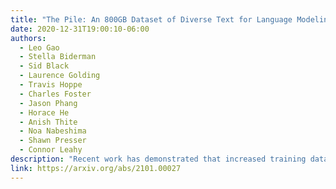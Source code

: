 ```yaml
---
title: "The Pile: An 800GB Dataset of Diverse Text for Language Modeling"
date: 2020-12-31T19:00:10-06:00
authors:
  - Leo Gao
  - Stella Biderman
  - Sid Black
  - Laurence Golding
  - Travis Hoppe
  - Charles Foster
  - Jason Phang
  - Horace He
  - Anish Thite
  - Noa Nabeshima
  - Shawn Presser
  - Connor Leahy
description: "Recent work has demonstrated that increased training dataset diversity improves general cross-domain knowledge and downstream generalization capability for large-scale language models. With this in mind, we present \textit{the Pile}: an 825 GiB English text corpus targeted at training large-scale language models. The Pile is constructed from 22 diverse high-quality subsets -- both existing and newly constructed -- many of which derive from academic or professional sources. Our evaluation of the untuned performance of GPT-2 and GPT-3 on the Pile shows that these models struggle on many of its components, such as academic writing. Conversely, models trained on the Pile improve significantly over both Raw CC and CC-100 on all components of the Pile, while improving performance on downstream evaluations. Through an in-depth exploratory analysis, we document potentially concerning aspects of the data for prospective users. We make publicly available the code used in its construction."
link: https://arxiv.org/abs/2101.00027
---
```

